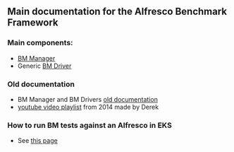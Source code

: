 ## Main documentation for the Alfresco Benchmark Framework

### Main components:

* [BM Manager](/docs/bm-manager/README.md)
* Generic [BM Driver](/docs/bm-driver/README.md)

### Old documentation

* BM Manager and BM Drivers [old documentation](/docs/old/Alfresco_Benchmark_Toolkit_2.0-Load_and_Scalability_testing-Sep_2015.pdf)
* [youtube video playlist](https://www.youtube.com/watch?v=CXFH_1lFvsk&list=PLktNOqTikHe_Uy6UNIic0U_ga44XK0voi) from 2014 made by Derek 

### How to run BM tests against an Alfresco in EKS

* See [this page](/docs/RunBenchmarkOnAWS.md)

